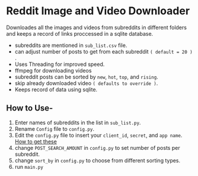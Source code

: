 # Reddit Image and Video Downloader

Downloades all the images and videos from subreddits in different folders and keeps a record of links proccessed in a sqlite database.

- subreddits are mentioned in `sub_list.csv` file.
- can adjust number of posts to get from each subreddit `( default = 20 )` .
- Uses Threading for improved speed.
- ffmpeg for downloading videos
- subreddit posts can be sorted by `new`, `hot`, `top`, and `rising`.
- skip already downloaded video `( defaults to override )`.
- Keeps record of data using sqlite.

## How to Use-

1. Enter names of subreddits in the list in `sub_list.py`.
2. Rename `Config` file to `config.py`.
3. Edit the `config.py` file to insert your `client_id`, `secret`, and `app name`. [How to get these](https://www.geeksforgeeks.org/how-to-get-client_id-and-client_secret-for-python-reddit-api-registration/)
4. change `POST_SEARCH_AMOUNT` in `config.py` to set number of posts per subreddit.
5. change `sort_by` in `config.py` to choose from different sorting types.
6. run `main.py`